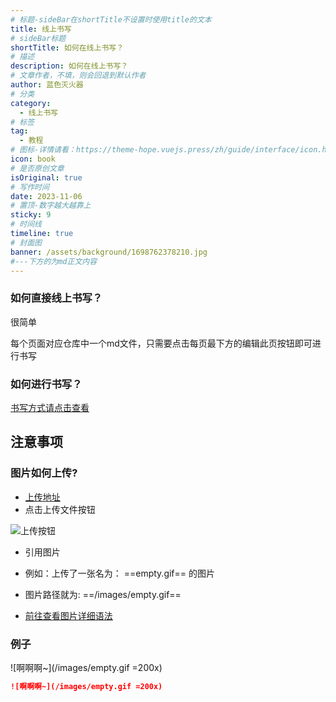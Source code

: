 ```yaml
---
# 标题-sideBar在shortTitle不设置时使用title的文本
title: 线上书写
# sideBar标题
shortTitle: 如何在线上书写？
# 描述
description: 如何在线上书写？
# 文章作者，不填，则会回退到默认作者
author: 蓝色灭火器
# 分类
category: 
  - 线上书写
# 标签
tag: 
  - 教程
# 图标-详情请看：https://theme-hope.vuejs.press/zh/guide/interface/icon.html
icon: book
# 是否原创文章
isOriginal: true
# 写作时间
date: 2023-11-06
# 置顶-数字越大越靠上
sticky: 9
# 时间线
timeline: true
# 封面图
banner: /assets/background/1698762378210.jpg
#---下方的为md正文内容
---
```


### 如何直接线上书写？

很简单

每个页面对应仓库中一个md文件，只需要点击每页最下方的<Badge type="success">编辑此页</Badge>按钮即可进行书写

### 如何进行书写？

[书写方式请点击查看](/subata/template/template.html)

## 注意事项

### 图片如何上传?

- [上传地址](https://gitee.com/lsmhq/subata/tree/v-wiki/src/.vuepress/public/images)
- 点击上传文件按钮

![上传按钮](/assets/image/20231110133144.png)

- 引用图片

- 例如：上传了一张名为： ==empty.gif== 的图片

- 图片路径就为: ==/images/empty.gif==

- [前往查看图片详细语法](/template/template.md#图片引入展示)

### 例子

![啊啊啊~](/images/empty.gif =200x)

```md
![啊啊啊~](/images/empty.gif =200x)
```
